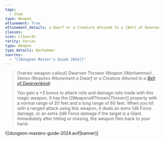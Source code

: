 ```yaml
---
tags:
  - Item
type: Weapon
attunement: True
attunement_details: a Dwarf or a Creature Attuned to a [Belt of Dwarvenkind](https://www.dndbeyond.com/magic-items/4584-belt-of-dwarvenkind)
classes:
icon: LiSwords
rarity: Varies
type: Weapon
type_details: Warhammer
sources: 
  - "[[Dungeon Master's Guide 2024]]"
---
```

>[!varies-weapon-callout] Dwarven Thrower
>_Weapon (Warhammer) , Varies (Requires Attunement a Dwarf or a Creature Attuned to a [Belt of Dwarvenkind](https://www.dndbeyond.com/magic-items/4584-belt-of-dwarvenkind))_
>
>You gain a +3 bonus to attack rolls and damage rolls made with this magic weapon. It has the [[Weapons#Thrown\|Thrown]] property with a normal range of 20 feet and a long range of 60 feet. When you hit with a ranged attack using this weapon, it deals an extra 1d8 Force damage, or an extra 2d8 Force damage if the target is a Giant. Immediately after hitting or missing, the weapon flies back to your hand.
>
>


![[dungeon-masters-guide-2024.avif|banner]]